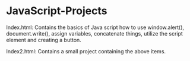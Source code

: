 # JavaScript-Projects
Index.html:
Contains the basics of Java script how to use window.alert(), document.write(), assign variables, concatenate things, utilize the script element and creating a button.

Index2.html:
Contains a small project containing the above items. 

